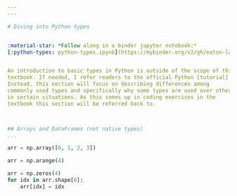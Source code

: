 ```yaml
---
---

# Diving into Python types


:material-star: *Follow along in a binder jupyter notebook:*
[:python-types: python-types.ipynb](https://mybinder.org/v2/gh/eaton-lab/hack-the-planet/HEAD?filepath=notebooks/python-types.ipynb).


An introduction to basic types in Python is outside of the scope of this
textbook. If needed, I refer readers to the official Python [tutorial].
Instead, this section will focus on describing differences among 
commonly used types and specifically why some types are used over others
in certain situations. As this comes up in coding exercises in the 
textbook this section will be referred back to.



## Arrays and DataFrames (not native types)
...
```


<!-- ## Numpy arrays -->

```python
arr = np.array([0, 1, 2, 3])
```

```python
arr = np.arange(4)
```

```python
arr = np.zeros(4)
for idx in arr.shape[0]:
	arr[idx] = idx
```



[tutorial]: https://docs.python.org/3/tutorial/


